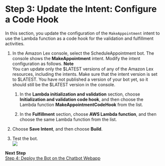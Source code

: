 # Step 3: Update the Intent: Configure a Code Hook

In this section, you update the configuration of the `MakeAppointment` intent to use the Lambda function as a code hook for the validation and fulfillment activities. 

1. In the Amazon Lex console, select the ScheduleAppointment bot. The console shows the **MakeAppointment** intent. Modify the intent configuration as follows. 
**Note**  
You can update only the $LATEST versions of any of the Amazon Lex resources, including the intents. Make sure that the intent version is set to $LATEST. You have not published a version of your bot yet, so it should still be the $LATEST version in the console.

   1. In the **Lambda initialization and validation** section, choose **Initialization and validation code hook**, and then choose the Lambda function **MakeAppointmentCodeHook** from the list.

   1. In the **Fulfillment** section, choose **AWS Lambda function**, and then choose the same Lambda function from the list.

1. Choose **Save Intent**, and then choose **Build**.

1. Test the bot.   
![](../images/appt-test-with-lambda.png)

**Next Step**  
[Step 4: Deploy the Bot on the Chatbot Webapp](ex5-step4.md)
